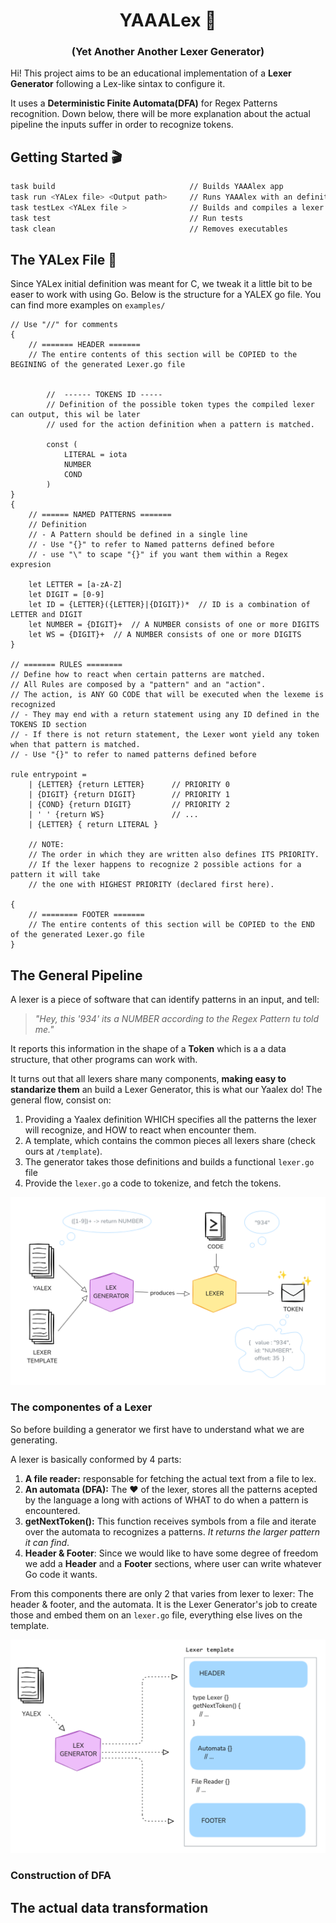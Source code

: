 <h1 align="center">YAAALex 🚀</h1>
<h3 align="center">(Yet Another Another Lexer Generator)</h3>

Hi! This project aims to be an educational implementation of a **Lexer Generator** following a Lex-like sintax to configure it. 

It uses a **Deterministic Finite Automata(DFA)** for Regex Patterns recognition. Down below, there will be more explanation about the actual pipeline the inputs suffer in order to recognize tokens.

## Getting Started 🎬

```bash
task build                              // Builds YAAAlex app
task run <YALex file> <Output path>     // Runs YAAAlex with an definition file and and output file
task testLex <YALex file >              // Builds and compiles a lexer file, and run it with a dummy main.
task test                               // Run tests
task clean                              // Removes executables
```

## The YALex File 📄
Since YALex initial definition was meant for C, we tweak it a little bit to be easer to work with using Go. Below is the structure for a YALEX go file. You can find more examples on `examples/`

```
// Use "//" for comments
{ 
    // ======= HEADER =======
    // The entire contents of this section will be COPIED to the BEGINING of the generated Lexer.go file
    
    
        //  ------ TOKENS ID -----
        // Definition of the possible token types the compiled lexer can output, this wil be later
        // used for the action definition when a pattern is matched.

        const (
            LITERAL = iota
            NUMBER
            COND 
        )
}
{
    // ====== NAMED PATTERNS =======
    // Definition 
    // - A Pattern should be defined in a single line
    // - Use "{}" to refer to Named patterns defined before
    // - use "\" to scape "{}" if you want them within a Regex expresion

    let LETTER = [a-zA-Z]
    let DIGIT = [0-9]
    let ID = {LETTER}({LETTER}|{DIGIT})*  // ID is a combination of LETTER and DIGIT
    let NUMBER = {DIGIT}+  // A NUMBER consists of one or more DIGITS
    let WS = {DIGIT}+  // A NUMBER consists of one or more DIGITS
} 

// ======= RULES ========
// Define how to react when certain patterns are matched.
// All Rules are composed by a "pattern" and an "action".
// The action, is ANY GO CODE that will be executed when the lexeme is recognized
// - They may end with a return statement using any ID defined in the TOKENS ID section
// - If there is not return statement, the Lexer wont yield any token when that pattern is matched.
// - Use "{}" to refer to named patterns defined before

rule entrypoint = 
    | {LETTER} {return LETTER}      // PRIORITY 0
    | {DIGIT} {return DIGIT}        // PRIORITY 1
    | {COND} {return DIGIT}         // PRIORITY 2
    | ' ' {return WS}               // ...
    | {LETTER} { return LITERAL }

    // NOTE:
    // The order in which they are written also defines ITS PRIORITY. 
    // If the lexer happens to recognize 2 possible actions for a pattern it will take 
    // the one with HIGHEST PRIORITY (declared first here).

{
    // ======== FOOTER =======
    // The entire contents of this section will be COPIED to the END of the generated Lexer.go file
}
```

## The General Pipeline
A lexer is a piece of software that can identify patterns in an input, and tell:

> *"Hey, this '934' its a NUMBER according to the Regex Pattern tu told me."*

It reports this information in the shape of a **Token** which is a a data structure, that other programs can work with.

It turns out that all lexers share many components, **making easy to standarize them** an build a Lexer Generator, this is what our Yaalex do! The general flow, consist on:

1. Providing a Yaalex definition WHICH specifies all the patterns the lexer will recognize, and HOW to react when encounter them.
2. A template, which contains the common pieces all lexers share (check ours at `/template`).
3. The generator takes those definitions and builds a functional `lexer.go` file
4. Provide the `lexer.go` a code to tokenize, and fetch the tokens.

![](./pipeline.png)

### The componentes of a Lexer
So before building a generator we first have to understand what we are generating.

A lexer is basically conformed by 4 parts:
1. **A file reader:** responsable for fetching the actual text from a file to lex.
2. **An automata (DFA):** The ❤️ of the lexer, stores all the patterns acepted by the language a long with actions of WHAT to do when a pattern is encountered.
3. **getNextToken():** This function receives symbols from a file and iterate over the automata to recognizes a patterns. *It returns the larger pattern it can find*.
4. **Header & Footer**: Since we would like to have some degree of freedom we add a **Header** and a **Footer** sections, where user can write whatever Go code it wants. 

From this components there are only 2 that varies from lexer to lexer: The header & footer, and the automata. It is the Lexer Generator's job to create those and embed them on an `lexer.go` file, everything else lives on the template.

![](./lexerComponents.png)

### Construction of DFA


## The actual data transformation
